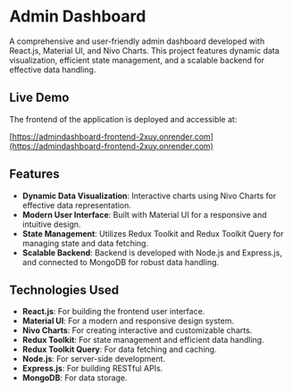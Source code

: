 # Admin Dashboard

A comprehensive and user-friendly admin dashboard developed with React.js, Material UI, and Nivo Charts. This project features dynamic data visualization, efficient state management, and a scalable backend for effective data handling.

## Live Demo

The frontend of the application is deployed and accessible at:

[https://admindashboard-frontend-2xuy.onrender.com](https://admindashboard-frontend-2xuy.onrender.com)

## Features

- **Dynamic Data Visualization**: Interactive charts using Nivo Charts for effective data representation.
- **Modern User Interface**: Built with Material UI for a responsive and intuitive design.
- **State Management**: Utilizes Redux Toolkit and Redux Toolkit Query for managing state and data fetching.
- **Scalable Backend**: Backend is developed with Node.js and Express.js, and connected to MongoDB for robust data handling.

## Technologies Used

- **React.js**: For building the frontend user interface.
- **Material UI**: For a modern and responsive design system.
- **Nivo Charts**: For creating interactive and customizable charts.
- **Redux Toolkit**: For state management and efficient data handling.
- **Redux Toolkit Query**: For data fetching and caching.
- **Node.js**: For server-side development.
- **Express.js**: For building RESTful APIs.
- **MongoDB**: For data storage.

